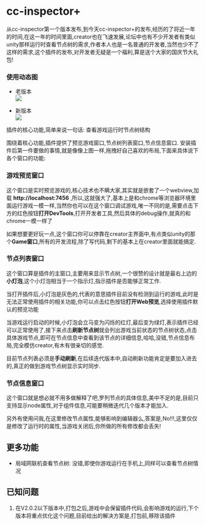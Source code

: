 # cc-inspector+
从cc-inspector第一个版本发布,到今天cc-inspector+的发布,经历的了将近一年的时间,在这一年的时间里面,creator也在飞速发展,论坛中也有不少开发者有类似unity那样运行时查看节点树的需求,作者本人也是一名普通的开发者,当然也少不了这样的需求,这个插件的发布,对开发者无疑是一个福利,算是送个大家的国庆节大礼包!


### 使用动态图
- 老版本      
![](../../assets/cc-inspector2/use.gif)      

- 新版本       
![](../../assets/cc-inspector2/use-new.gif)       




插件的核心功能,简单来说一句话: 查看游戏运行时节点树结构

围绕着核心功能,插件提供了预览游戏窗口,节点树列表窗口,节点信息窗口.
安装插件后第一件要做的事情,就是像像上图一样,拖拽好自己喜欢的布局,下面来具体说下各个窗口的功能:

### 游戏预览窗口
这个窗口是实时预览游戏的,核心技术也不瞒大家,其实就是嵌套了一个webview,加载 **http://localhost:7456** ,所以,这就强大了,基本上是和chrome等浏览器环境里面运行游戏一模一样,当然你也可以在这个窗口调试游戏,唯一不同的是,需要点击下方的红色按钮**打开DevTools**,打开开发者工具,然后具体的debug操作,就真的和chrome一模一样了

如果想要更好玩一点,这个窗口你可以停靠在creator主界面中,有点类似unity的那个**Game窗口**,所有的开发流程,除了写代码,剩下的基本上在creator里面就能搞定.

### 节点列表窗口
这个窗口算是插件的主窗口,主要用来显示节点树,一个很赞的设计就是最右上边的**小灯泡**,这个小灯泡相当于一个指示灯,指示插件是否能够正常工作.

当打开插件后,小灯泡是灰色的,代表的意思插件目前没有检测到运行的游戏,此时是无法正常使用插件的相关功能,你可以点击红色按钮**打开Web预览**,选择使用插件默认的预览功能

当游戏运行启动的时候,小灯泡会立马变为闪烁的红灯,最后变为绿灯,表示插件已经可以正常使用了,接下来点击**刷新节点树**就会列出游戏当前状态的节点树状态,点击具体游戏节点,即可在节点信息中查看到该节点的详细信息,哈哈,没错,节点信息布局,完全模仿creator,有木有很亲切的感觉.

目前节点列表必须是**手动刷新**,在后续迭代版本中,自动刷新功能肯定是要加入进去的,真正的做到游戏节点树显示实时同步.

### 节点信息窗口

这个窗口就是想必就不用多做解释了吧,罗列节点的具体信息,美中不足的是,目前只支持显示node属性,对于组件信息,可能要稍微迭代几个版本才能加入.

另外有使用问我,在这里修改节点属性,能够影响到编辑器么,答案是,No!!!,这里仅仅是修改了运行时的属性,当游戏关闭后,你所做的所有修改都会丢失!



## 更多功能
- 局域网联机查看节点树: 没错,即使你游戏运行在手机上,同样可以查看节点树情况


## 已知问题

1. 在V2.0.2以下版本中,打包之后,游戏中会保留插件代码,会影响游戏的运行,下个版本将重点优化这个问题,目前给出的解决方案是,打包前,移除该插件

 








